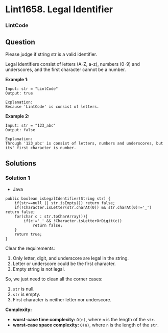 # Lint1658. Legal Identifier

### LintCode

## Question

Please judge if string str is a valid identifier.

Legal identifiers consist of letters (A-Z, a-z), numbers (0-9) and underscores, and the first character cannot be a number.

**Example 1**:
```
Input: str = "LintCode"
Output: true

Explanation:
Because 'LintCode' is consist of letters.
```

**Example 2:**
```
Input: str = "123_abc"
Output: false

Explanation:
Through '123_abc' is consist of letters, numbers and underscores, but its' first character is number.
```

## Solutions

### Solution 1

* Java
```
public boolean isLegalIdentifier(String str) {
    if(str==null || str.isEmpty()) return false;
    if(!Character.isLetter(str.charAt(0)) && str.charAt(0)!='_') return false;
    for(char c : str.toCharArray()){
        if(c!='_' && !Character.isLetterOrDigit(c)) 
            return false;
    }
    return true;
}
```

Clear the requirements: 

1. Only letter, digit, and underscore are legal in the string.
2. Letter or underscore could be the first character.
3. Empty string is not legal.

So, we just need to clean all the corner cases:

1. `str` is null.
2. `str` is empty.
3. First character is neither letter nor underscore.

**Complexity:**

* **worst-case time complexity:** `O(n)`, where `n` is the length of the `str`.
* **worst-case space complexity:** `O(n)`, where `n` is the length of the `str`.
